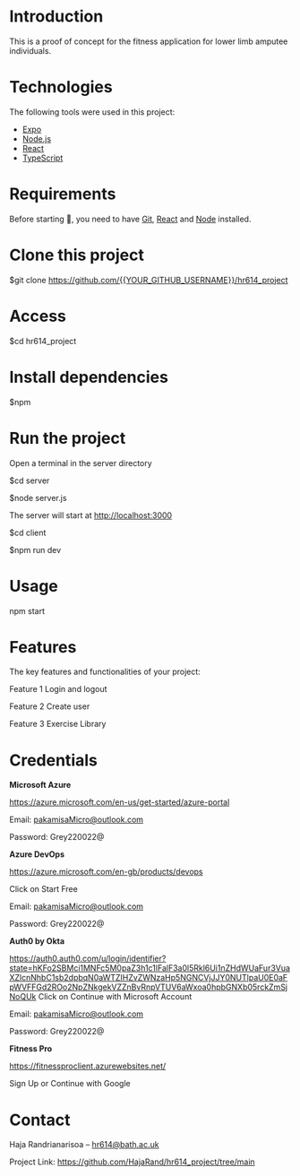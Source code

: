 # Introduction
This is a proof of concept for the fitness application for lower limb amputee individuals. 

# Technologies
The following tools were used in this project:
- [Expo](https://expo.io/)
- [Node.js](https://nodejs.org/en/)
- [React](https://pt-br.reactjs.org/)
- [TypeScript](https://www.typescriptlang.org/)

# Requirements
Before starting :checkered_flag:, you need to have [Git](https://git-scm.com), [React](https://pt-br.reactjs.org/) and [Node](https://nodejs.org/en/) installed.

# Clone this project
$git clone https://github.com/{{YOUR_GITHUB_USERNAME}}/hr614_project

# Access
$cd hr614_project

# Install dependencies
$npm

# Run the project
Open a terminal in the server directory

$cd server

$node server.js

The server will start at <http://localhost:3000>

$cd client

$npm run dev

# Usage
npm start

# Features
The key features and functionalities of your project:

Feature 1
Login and logout

Feature 2
Create user

Feature 3
Exercise Library

# Credentials
**Microsoft Azure**

https://azure.microsoft.com/en-us/get-started/azure-portal

Email: pakamisaMicro@outlook.com

Password: Grey220022@

**Azure DevOps**

https://azure.microsoft.com/en-gb/products/devops

Click on Start Free

Email: pakamisaMicro@outlook.com

Password: Grey220022@

**Auth0 by Okta**

https://auth0.auth0.com/u/login/identifier?state=hKFo2SBMci1MNFc5M0paZ3h1c1lFalF3a0l5Rkl6Ui1nZHdWUaFur3VuaXZlcnNhbC1sb2dpbqN0aWTZIHZvZWNzaHp5NGNCVjJJY0NUTlpaU0E0aFpWVFFGd2ROo2NpZNkgekVZZnBvRnpVTUV6aWxoa0hpbGNXb05rckZmSjNoQUk
Click on Continue with Microsoft Account

Email: pakamisaMicro@outlook.com

Password: Grey220022@

**Fitness Pro**

https://fitnessproclient.azurewebsites.net/

Sign Up  or Continue with Google

# Contact
Haja Randrianarisoa – hr614@bath.ac.uk

Project Link: https://github.com/HajaRand/hr614_project/tree/main
